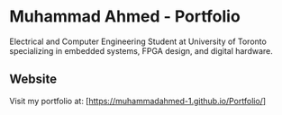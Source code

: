 # Muhammad Ahmed - Portfolio

Electrical and Computer Engineering Student at University of Toronto specializing in embedded systems, FPGA design, and digital hardware.

## Website
Visit my portfolio at: [https://muhammadahmed-1.github.io/Portfolio/]

